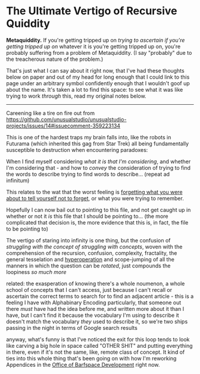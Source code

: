 # The Ultimate Vertigo of Recursive Quiddity

**Metaquiddity.** If you're getting tripped up on *trying to ascertain if you're getting tripped up on* whatever it is you're getting tripped up on, you're probably suffering from a problem of Metaquiddity. (I say "probably" due to the treacherous nature of the problem.)

That's just what I can say about it right now, that I've had these thoughts below on paper and out of my head for long enough that I could link to this page under an arbitrary symbol confidently enough that I wouldn't goof up about the name. It's taken a lot to find this space: to see what it was like trying to work *through* this, read my original notes below.

---

Careening like a tire on fire out from https://github.com/unusualstudio/unusualstudio-projects/issues/14#issuecomment-359223134

This is one of the hardest traps my brain falls into, like the robots in Futurama (which inherited this gag from Star Trek) all being fundamentally susceptible to destruction when encountering paradoxes:

When I find myself considering *what it is that I'm considering*, and whether I'm considering that - and how to *convey* the consideration of trying to find the words to describe trying to find words to describe... (repeat ad infinitum)

This relates to the wat that the worst feeling is [forgetting what you were about to tell yourself not to forget](https://www.youtube.com/watch?v=ScbIldQpFy4), or what you were trying to remember.

Hopefully I can now bail out to pointing to this file, and not get caught up in whether or not it *is* this file that I should be pointing to... (the more complicated that decision is, the more evidence that this is, in fact, the file to be pointing to)

The vertigo of staring into infinity is one thing, but the confusion of *struggling with the concept of struggling with concepts*, woven with the comprehension of the recursion, confusion, complexity, fractality, the general tesselation and [hyperoperation][] and scope-jumping of all the manners in which the question can be *rotated*, just compounds the loopiness *so much more*

[hyperoperation]: https://en.wikipedia.org/wiki/Hyperoperation

related: the exasperation of knowing there's a whole noumenon, a whole school of concepts that I can't access, just because I can't recall or ascertain the correct terms to search for to find an adjacent article - this is a feeling I have with Alphabinary Encoding particularly, that someone out there *must* have had the idea before me, and written more about it than I have, but I can't find it because the vocabulary I'm using to describe it doesn't match the vocabulary *they* used to describe it, so we're two ships passing in the night in terms of Google search results

anyway, what's funny is that I've noticed the exit for this loop tends to look like carving a big hole in space called "OTHER SHIT" and putting everything in there, even if it's not the same, like, remote class of concept. It kind of ties into this whole thing that's been going on with how I'm reworking Appendices in the [Office of Barfspace Development][OBD] right now.

[OBD]: eb1e81f8-5939-4f85-9930-418044018a75.md
